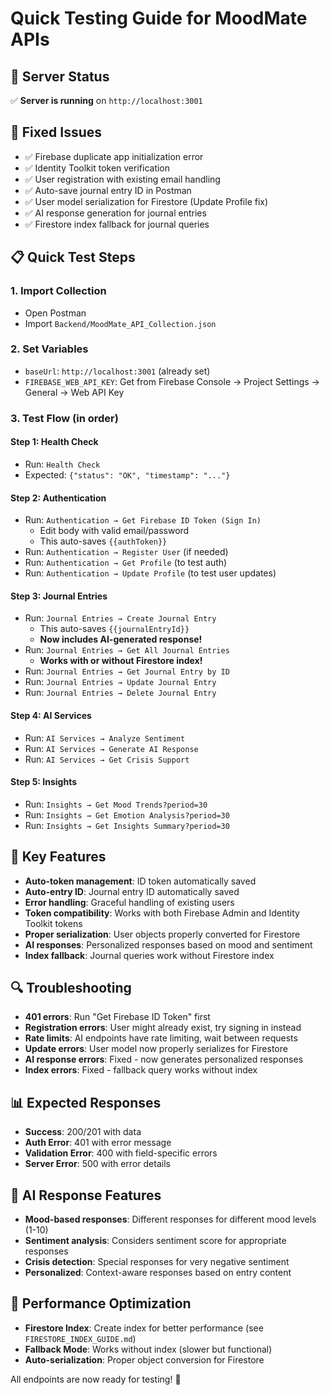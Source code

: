 # Quick Testing Guide for MoodMate APIs

## 🚀 Server Status
✅ **Server is running** on `http://localhost:3001`

## 🔧 Fixed Issues
- ✅ Firebase duplicate app initialization error
- ✅ Identity Toolkit token verification 
- ✅ User registration with existing email handling
- ✅ Auto-save journal entry ID in Postman
- ✅ User model serialization for Firestore (Update Profile fix)
- ✅ AI response generation for journal entries
- ✅ Firestore index fallback for journal queries

## 📋 Quick Test Steps

### 1. Import Collection
- Open Postman
- Import `Backend/MoodMate_API_Collection.json`

### 2. Set Variables
- `baseUrl`: `http://localhost:3001` (already set)
- `FIREBASE_WEB_API_KEY`: Get from Firebase Console → Project Settings → General → Web API Key

### 3. Test Flow (in order)

#### Step 1: Health Check
- Run: `Health Check`
- Expected: `{"status": "OK", "timestamp": "..."}`

#### Step 2: Authentication
- Run: `Authentication → Get Firebase ID Token (Sign In)`
  - Edit body with valid email/password
  - This auto-saves `{{authToken}}`
- Run: `Authentication → Register User` (if needed)
- Run: `Authentication → Get Profile` (to test auth)
- Run: `Authentication → Update Profile` (to test user updates)

#### Step 3: Journal Entries
- Run: `Journal Entries → Create Journal Entry`
  - This auto-saves `{{journalEntryId}}`
  - **Now includes AI-generated response!**
- Run: `Journal Entries → Get All Journal Entries`
  - **Works with or without Firestore index!**
- Run: `Journal Entries → Get Journal Entry by ID`
- Run: `Journal Entries → Update Journal Entry`
- Run: `Journal Entries → Delete Journal Entry`

#### Step 4: AI Services
- Run: `AI Services → Analyze Sentiment`
- Run: `AI Services → Generate AI Response`
- Run: `AI Services → Get Crisis Support`

#### Step 5: Insights
- Run: `Insights → Get Mood Trends?period=30`
- Run: `Insights → Get Emotion Analysis?period=30`
- Run: `Insights → Get Insights Summary?period=30`

## 🎯 Key Features
- **Auto-token management**: ID token automatically saved
- **Auto-entry ID**: Journal entry ID automatically saved
- **Error handling**: Graceful handling of existing users
- **Token compatibility**: Works with both Firebase Admin and Identity Toolkit tokens
- **Proper serialization**: User objects properly converted for Firestore
- **AI responses**: Personalized responses based on mood and sentiment
- **Index fallback**: Journal queries work without Firestore index

## 🔍 Troubleshooting
- **401 errors**: Run "Get Firebase ID Token" first
- **Registration errors**: User might already exist, try signing in instead
- **Rate limits**: AI endpoints have rate limiting, wait between requests
- **Update errors**: User model now properly serializes for Firestore
- **AI response errors**: Fixed - now generates personalized responses
- **Index errors**: Fixed - fallback query works without index

## 📊 Expected Responses
- **Success**: 200/201 with data
- **Auth Error**: 401 with error message
- **Validation Error**: 400 with field-specific errors
- **Server Error**: 500 with error details

## 🤖 AI Response Features
- **Mood-based responses**: Different responses for different mood levels (1-10)
- **Sentiment analysis**: Considers sentiment score for appropriate responses
- **Crisis detection**: Special responses for very negative sentiment
- **Personalized**: Context-aware responses based on entry content

## 🔧 Performance Optimization
- **Firestore Index**: Create index for better performance (see `FIRESTORE_INDEX_GUIDE.md`)
- **Fallback Mode**: Works without index (slower but functional)
- **Auto-serialization**: Proper object conversion for Firestore

All endpoints are now ready for testing! 🎉 